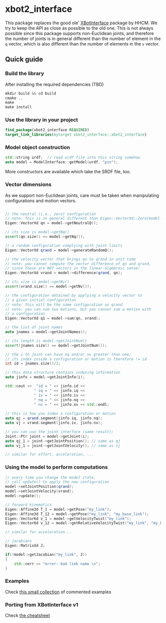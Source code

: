 # xbot2_interface

This package replaces the good ole' [XBotInterface](https://github.com/advrhumanoids/xbotinterface) 
package by HHCM.
We try to keep the API as close as possible to the old one. 
This is not always possible since this package supports non-Euclidean joints, 
and therefore the number of joints is 
in general different than the number of element in the `q` vector, 
which is also different than the number of elements in the `v` vector.



## Quick guide

### Build the library

After installing the required dependencies (TBD)

```c++
mkdir build && cd build
cmake ..
make
make install
```

### Use the library in your project
```cmake
find_package(xbot2_interface REQUIRED)
target_link_libraries(mytarget xbot2_interface::xbot2_interface)
```

### Model object construction
```c++
std::string urdf;  // read urdf file into this string somehow
auto model = ModelInterface::getModel(urdf, "pin");
```
More constructors are available which take the SRDF file, too.

### Vector dimensions
As we support non-Euclidean joints, care must be taken when manipulating configurations 
and motion vectors.
```c++

// the neutral (i.e., zero) configuration 
// note: this is in general different than Eigen::VectorXd::Zero(model->getNq()) !!
Eigen::VectorXd qn = model->getNeutralQ();

// its size is model->getNq()
assert(qn.size() == model->getNq());

// a random configuration complying with joint limits
Eigen::VectorXd qrand = model->generateRandomQ();

// the velocity vector that brings qn to qrand in unit time
// note: you cannot compute the vector difference of qn and qrand,
// since these are NOT vectors in the linear-algebraic sense!
Eigen::VectorXd vrand = model->difference(qrand, qn);

// its size is model->getNv()
assert(vrand.size() == model->getNv());

// the configuration obtained by applying a velocity vector to 
// a given initial configuration
// note: this will be the same configuration as qrand
// note: you can sum two motions, but you cannot sum a motion with
// a configuration
Eigen::VectorXd q1 = model->sum(qn, vrand);  

// the list of joint names
auto jnames = model->getJointNames();

// its length is model->getJointNum()
assert(jnames.size() == model->getJointNum());

// the i-th joint can have nq and/or nv greater than one;
// its index inside a configuration or motion is therefore != id
int id = jnames.size()/2;

// this data structure contains indexing information
auto jinfo = model->getJointInfo(i);

std::cout <<  "id = " << jinfo.id <<
             " iq = " << jinfo.iq <<
             " iv = " << jinfo.iv <<
             " nq = " << jinfo.nq <<
             " nv = " << jinfo.nv << std::endl;
             
// this is how you index a configuration or motion
auto qj = qrand.segment(jinfo.iq, jinfo.nq);
auto vj = vrand.segment(jinfo.iv, jinfo.nv);

// you can use the joint interface (same result);
Joint::Ptr joint = model->getJoint(i);
auto qj_1 = joint->getJointPosition(); // same as qj
auto vj_1 = joint->getJointVelocity(); // same as vj

// similar for effort, acceleration, ...

```


### Using the model to perform computations
```c++
// every time you change the model state, 
// call update() to apply the new configuration
model->setJointPosition(qrand);
model->setJointVelocity(vrand);
model->update();

// forward kinematics
Eigen::Affine3d T_1 = model->getPose("my_link");
Eigen::Affine3d T_12 = model->getPose("my_link", "my_base_link");
Eigen::Vector6d v_1 = model->getVelocityTwist("my_link");
Eigen::Vector6d v_12 = model->getRelativeVelocityTwist("my_link", "my_base_link");

// similar for acceleration...

// jacobians
Eigen::MatrixXd J;

if(!model->getJacobian("my_link", J))
{
    std::cerr << "error: bad link name \n";
}
```


### Examples
Check [this small collection](examples) of commented examples

### Porting from XBotInterface v1
Check [the cheatsheet](cheatsheet.md)
